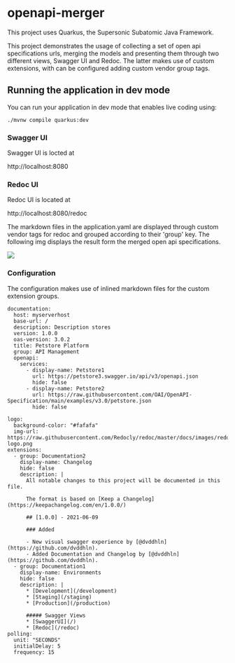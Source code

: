 # openapi-merger

This project uses Quarkus, the Supersonic Subatomic Java Framework.

This project demonstrates the usage of collecting a set of open api specifications urls, merging the models and presenting them through 
two different views, Swagger UI and Redoc. The latter makes use of custom extensions, with can be configured adding custom vendor group
tags.


## Running the application in dev mode

You can run your application in dev mode that enables live coding using:
```shell script
./mvnw compile quarkus:dev
```

### Swagger UI

Swagger UI is locted at

http://localhost:8080

### Redoc UI
Redoc UI is located at

http://localhost:8080/redoc

The markdown files in the application.yaml are displayed through custom vendor tags for redoc and grouped
according to their 'group' key. The following img displays the result form the merged open api specifications.

<img src="https://raw.githubusercontent.com/dvddhln/quarkus-reactive-open-api-merger/master/img/merged_redoc.png" />

### Configuration
The configuration makes use of inlined markdown files for the custom extension groups.

    documentation:
      host: myserverhost
      base-url: /
      description: Description stores
      version: 1.0.0
      oas-version: 3.0.2
      title: Petstore Platform
      group: API Management
      openapi:
        services:
          - display-name: Petstore1
            url: https://petstore3.swagger.io/api/v3/openapi.json
            hide: false
          - display-name: Petstore2
            url: https://raw.githubusercontent.com/OAI/OpenAPI-Specification/main/examples/v3.0/petstore.json
            hide: false
    
    logo:
      background-color: "#fafafa"
      img-url: https://raw.githubusercontent.com/Redocly/redoc/master/docs/images/redoc-logo.png
    extensions:
      - group: Documentation2
        display-name: Changelog
        hide: false
        description: |
          All notable changes to this project will be documented in this file.
    
          The format is based on [Keep a Changelog](https://keepachangelog.com/en/1.0.0/)
    
          ## [1.0.0] - 2021-06-09
    
          ### Added
    
          - New visual swagger experience by [@dvddhln](https://github.com/dvddhln).
          - Added Documentation and Changelog by [@dvddhln](https://github.com/dvddhln).
      - group: Documentation1
        display-name: Environments
        hide: false
        description: |
          * [Development](/development)
          * [Staging](/staging) 
          * [Production](/production)
    
          ##### Swagger Views
          * [SwaggerUI](/)
          * [Redoc](/redoc)
    polling:
      unit: "SECONDS"
      initialDelay: 5
      frequency: 15